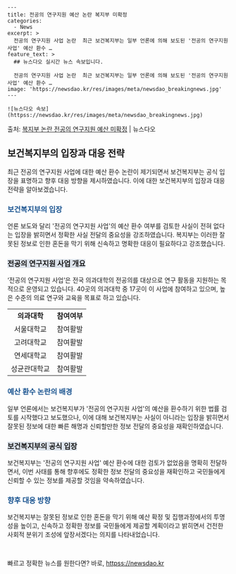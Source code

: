     ---
    title: 전공의 연구지원 예산 논란 복지부 미확정
    categories:
      - News
    excerpt: >
      전공의 연구지원 사업 논란  최근 보건복지부는 일부 언론에 의해 보도된 '전공의 연구지원 사업' 예산 환수 …
    feature_text: >
      ## 뉴스다오 실시간 뉴스 속보입니다.
    
      전공의 연구지원 사업 논란  최근 보건복지부는 일부 언론에 의해 보도된 '전공의 연구지원 사업' 예산 환수 …
    image: 'https://newsdao.kr/res/images/meta/newsdao_breakingnews.jpg'
    ---
    
    ![뉴스다오 속보](httpss://newsdao.kr/res/images/meta/newsdao_breakingnews.jpg)

<p>출처: <a href="httpss://newsdao.kr/4527" rel="dofollow">복지부 논란 전공의 연구지원 예산 미확정</a> | 뉴스다오</p>

<h2 data-ke-size="size26">보건복지부의 입장과 대응 전략</h2>
<p data-ke-size="size16">최근 전공의 연구지원 사업에 대한 예산 환수 논란이 제기되면서 보건복지부는 공식 입장을 표명하고 향후 대응 방향을 제시하였습니다. 이에 대한 보건복지부의 입장과 대응 전략을 알아보겠습니다.</p>

<h3><b><span style="color: #1a5490;">보건복지부의 입장</span></b></h3>
<p data-ke-size="size16">언론 보도와 달리 '전공의 연구지원 사업'의 예산 환수 여부를 검토한 사실이 전혀 없다는 입장을 밝히면서 정확한 사실 전달의 중요성을 강조하였습니다. 복지부는 이러한 잘못된 정보로 인한 혼돈을 막기 위해 신속하고 명확한 대응이 필요하다고 강조했습니다.</p>

<h3><b><span style="background-color: #21538527;">전공의 연구지원 사업 개요</span></b></h3>
<p data-ke-size="size16">‘전공의 연구지원 사업’은 전국 의과대학의 전공의를 대상으로 연구 활동을 지원하는 목적으로 운영되고 있습니다. 40곳의 의과대학 중 17곳이 이 사업에 참여하고 있으며, 높은 수준의 의료 연구와 교육을 목표로 하고 있습니다.</p>

<table>
    <tr>
        <td style="text-align: center; height: 17px;"><b>의과대학</b></td>
        <td style="text-align: center; height: 17px;"><b>참여여부</b></td>
    </tr>
    <tr>
        <td style="text-align: center; height: 17px;">서울대학교</td>
        <td style="text-align: center; height: 17px;">참여활발</td>
    </tr>
    <tr>
        <td style="text-align: center; height: 17px;">고려대학교</td>
        <td style="text-align: center; height: 17px;">참여활발</td>
    </tr>
    <tr>
        <td style="text-align: center; height: 17px;">연세대학교</td>
        <td style="text-align: center; height: 17px;">참여활발</td>
    </tr>
    <tr>
        <td style="text-align: center; height: 17px;">성균관대학교</td>
        <td style="text-align: center; height: 17px;">참여활발</td>
    </tr>
</table>

<h3><b><span style="color: #1a5490;">예산 환수 논란의 배경</span></b></h3>
<p data-ke-size="size16">일부 언론에서는 보건복지부가 '전공의 연구지원 사업'의 예산을 환수하기 위한 법률 검토를 시작했다고 보도했으나, 이에 대해 보건복지부는 사실이 아니라는 입장을 밝히면서 잘못된 정보에 대한 빠른 해명과 신뢰할만한 정보 전달의 중요성을 재확인하였습니다.</p>

<h3><b><span style="background-color: #21538527;">보건복지부의 공식 입장</span></b></h3>
<p data-ke-size="size16">보건복지부는 '전공의 연구지원 사업' 예산 환수에 대한 검토가 없었음을 명확히 전달하면서, 이번 사태를 통해 향후에도 정확한 정보 전달의 중요성을 재확인하고 국민들에게 신뢰할 수 있는 정보를 제공할 것임을 약속하였습니다.</p>

<h3><b><span style="color: #1a5490;">향후 대응 방향</span></b></h3>
<p data-ke-size="size16">보건복지부는 잘못된 정보로 인한 혼돈을 막기 위해 예산 확정 및 집행과정에서의 투명성을 높이고, 신속하고 정확한 정보를 국민들에게 제공할 계획이라고 밝히면서 건전한 사회적 분위기 조성에 앞장서겠다는 의지를 나타내었습니다. </p>
<p data-ke-size="size16">&nbsp;</p>
 

빠르고 정확한 뉴스를 원한다면? 바로, <a href="httpss://newsdao.kr" rel="dofollow">httpss://newsdao.kr</a>


    
